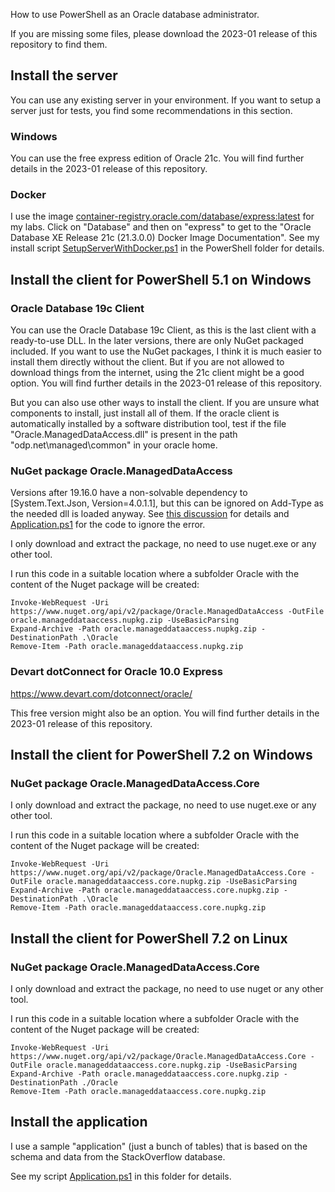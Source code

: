 How to use PowerShell as an Oracle database administrator.

If you are missing some files, please download the 2023-01 release of this repository to find them.

## Install the server

You can use any existing server in your environment. If you want to setup a server just for tests, you find some recommendations in this section.

### Windows

You can use the free express edition of Oracle 21c. You will find further details in the 2023-01 release of this repository.


### Docker

I use the image [container-registry.oracle.com/database/express:latest](https://container-registry.oracle.com/) for my labs. Click on "Database" and then on "express" to get to the "Oracle Database XE Release 21c (21.3.0.0) Docker Image Documentation". See my install script [SetupServerWithDocker.ps1](../PowerShell/SetupServerWithDocker.ps1) in the PowerShell folder for details.


## Install the client for PowerShell 5.1 on Windows

### Oracle Database 19c Client

You can use the Oracle Database 19c Client, as this is the last client with a ready-to-use DLL. In the later versions, there are only NuGet packaged included. If you want to use the NuGet packages, I think it is much easier to install them directly without the client. But if you are not allowed to download things from the internet, using the 21c client might be a good option. You will find further details in the 2023-01 release of this repository.

But you can also use other ways to install the client. If you are unsure what components to install, just install all of them. If the oracle client is automatically installed by a software distribution tool, test if the file "Oracle.ManagedDataAccess.dll" is present in the path "odp.net\managed\common" in your oracle home.


### NuGet package Oracle.ManagedDataAccess

Versions after 19.16.0 have a non-solvable dependency to [System.Text.Json, Version=4.0.1.1], but this can be ignored on Add-Type as the needed dll is loaded anyway. See [this discussion](https://community.oracle.com/tech/developers/discussion/4502297) for details and [Application.ps1](Application.ps1) for the code to ignore the error.

I only download and extract the package, no need to use nuget.exe or any other tool.

I run this code in a suitable location where a subfolder Oracle with the content of the Nuget package will be created:

```
Invoke-WebRequest -Uri https://www.nuget.org/api/v2/package/Oracle.ManagedDataAccess -OutFile oracle.manageddataaccess.nupkg.zip -UseBasicParsing
Expand-Archive -Path oracle.manageddataaccess.nupkg.zip -DestinationPath .\Oracle
Remove-Item -Path oracle.manageddataaccess.nupkg.zip
```


### Devart dotConnect for Oracle 10.0 Express

https://www.devart.com/dotconnect/oracle/

This free version might also be an option. You will find further details in the 2023-01 release of this repository.


## Install the client for PowerShell 7.2 on Windows

### NuGet package Oracle.ManagedDataAccess.Core

I only download and extract the package, no need to use nuget.exe or any other tool.

I run this code in a suitable location where a subfolder Oracle with the content of the Nuget package will be created:

```
Invoke-WebRequest -Uri https://www.nuget.org/api/v2/package/Oracle.ManagedDataAccess.Core -OutFile oracle.manageddataaccess.core.nupkg.zip -UseBasicParsing
Expand-Archive -Path oracle.manageddataaccess.core.nupkg.zip -DestinationPath .\Oracle 
Remove-Item -Path oracle.manageddataaccess.core.nupkg.zip
```


## Install the client for PowerShell 7.2 on Linux

### NuGet package Oracle.ManagedDataAccess.Core

I only download and extract the package, no need to use nuget or any other tool.

I run this code in a suitable location where a subfolder Oracle with the content of the Nuget package will be created:

```
Invoke-WebRequest -Uri https://www.nuget.org/api/v2/package/Oracle.ManagedDataAccess.Core -OutFile oracle.manageddataaccess.core.nupkg.zip -UseBasicParsing
Expand-Archive -Path oracle.manageddataaccess.core.nupkg.zip -DestinationPath ./Oracle 
Remove-Item -Path oracle.manageddataaccess.core.nupkg.zip
```


## Install the application

I use a sample "application" (just a bunch of tables) that is based on the schema and data from the StackOverflow database.

See my script [Application.ps1](Application.ps1) in this folder for details.
